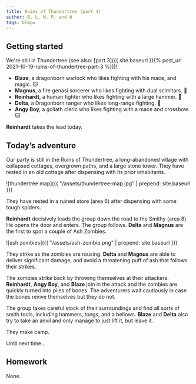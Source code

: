 ```yaml
---
title: Ruins of Thundertree (part 4)
author: B, L, M, P, and W
tags: blmpw
---
```


## Getting started

We're still in Thundertree (see also: [part 3]({{ site.baseurl }}{% post_url 2021-10-19-ruins-of-thundertree-part-3 %}))!.

- **Blaze**, a dragonborn warlock who likes fighting with his mace, and magic. 🐱
- **Magnus**, a fire genasi sorcerer who likes fighting with dual scimitars. 🐨
- **Reinhardt**, a human fighter who likes fighting with a large hammer. 🐔
- **Delta**, a Dragonborn ranger who likes long-range fighting. 🐶
- **Angy Boy**, a goliath cleric who likes fighting with a mace and crossbow. 🐱

**Reinhardt** takes the lead today.

## Today’s adventure

Our party is still in the Ruins of Thundertree, a long-abandoned village with collapsed cottages, overgrown paths, and a large stone tower. They have rested in an old cottage after dispensing with its prior inhabitants.

![thundertree map]({{ "/assets/thundertree-map.jpg" | prepend: site.baseurl }})

They have rested in a ruined store (area 6) after dispensing with some tough spiders.

**Reinhardt** decisively leads the group down the road to the Smithy (area 8). He opens the door and enters. The group follows. **Delta** and **Magnus** are the first to spot a couple of Ash Zombies.

![ash zombies]({{ "/assets/ash-zombie.png" | prepend: site.baseurl }})

They strike as the zombies are rousing. **Delta** and **Magnus** are able to deliver significant damage, and avoid a threatening puff of ash that follows their strikes.

The zombies strike back by throwing themselves at their attackers. **Reinhardt**, **Angy Boy**, and **Blaze** join in the attack and the zombies are quickly turned into piles of bones. The adventurers wait cautiously in case the bones revive themselves but they do not.

The group takes careful stock of their surroundings and find all sorts of smith tools, including hammers, tongs, and a bellows. **Blaze** and **Delta** also try to take an anvil and only manage to just lift it, but leave it.

They make camp.

Until next time...

## Homework

None.